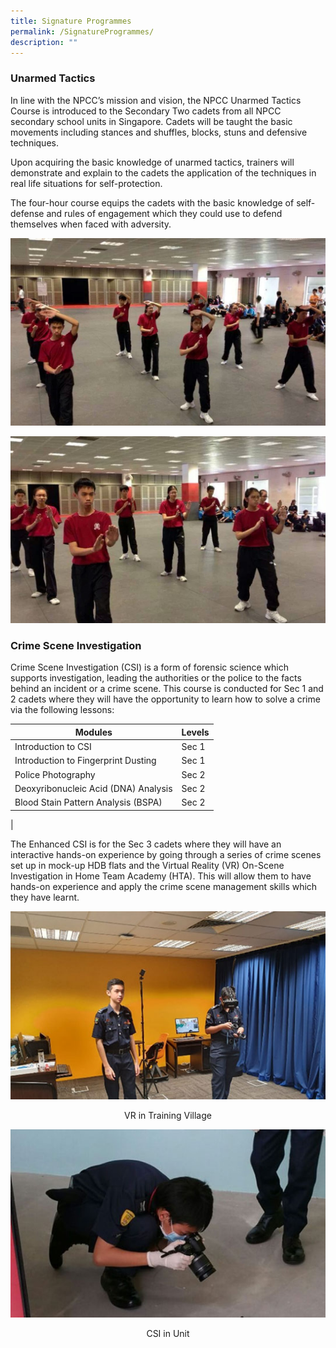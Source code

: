 ```yaml
---
title: Signature Programmes
permalink: /SignatureProgrammes/
description: ""
---
```

### Unarmed Tactics
       
In line with the NPCC’s mission and vision, the NPCC Unarmed Tactics Course is introduced to the Secondary Two cadets from all NPCC secondary school units in Singapore. Cadets will be taught the basic movements including stances and shuffles, blocks, stuns and defensive techniques.

Upon acquiring the basic knowledge of unarmed tactics, trainers will demonstrate and explain to the cadets the application of the techniques in real life situations for self-protection.

The four-hour course equips the cadets with the basic knowledge of self-defense and rules of engagement which they could use to defend themselves when faced with adversity.

![](/images/Unarmed-Tactics-01_lowres-1.jpg)

![](/images/Unarmed-Tactics-02_lowres-1.jpg)

### Crime Scene Investigation
Crime Scene Investigation (CSI) is a form of forensic science which supports investigation, leading the authorities or the police to the facts behind an incident or a crime scene. This course is conducted for Sec 1 and 2 cadets where they will have the opportunity to learn how to solve a crime via the following lessons:


| Modules | Levels | 
| -------- | -------- | 
| Introduction to CSI     | Sec 1     |
| Introduction to Fingerprint Dusting     | Sec 1     |
| Police Photography     | Sec 2     |
| Deoxyribonucleic Acid (DNA) Analysis     | Sec 2     |
| Blood Stain Pattern Analysis (BSPA)     | Sec 2
|
        
The Enhanced CSI is for the Sec 3 cadets where they will have an interactive hands-on experience by going through a series of crime scenes set up in mock-up HDB flats and the Virtual Reality (VR) On-Scene Investigation in Home Team Academy (HTA). This will allow them to have hands-on experience and apply the crime scene management skills which they have learnt.

![](/images/VR-in-Training-Village.jpg)
<center> VR in Training Village</center>

![](/images/CSI-in-Unit.jpg)
<center> CSI in Unit</center>